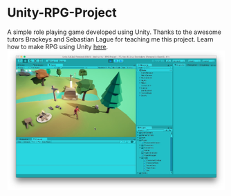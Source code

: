 # Unity-RPG-Project
A simple role playing game developed using Unity. Thanks to the awesome tutors Brackeys and Sebastian Lague for teaching me this project.
Learn how to make RPG using Unity [here](https://www.youtube.com/playlist?list=PLPV2KyIb3jR4KLGCCAciWQ5qHudKtYeP7).
![Alt text](/RPG-Screenshot.png?raw=true "Unity RPG Project by Brackeys and SebLag")
